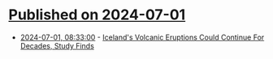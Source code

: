 # [Published on 2024-07-01](index.md)

* [2024-07-01, 08:33:00](https://soylentnews.org/article.pl?sid=24/06/29/1544203&from=rss) - [Iceland's Volcanic Eruptions Could Continue For Decades, Study Finds](https://soylentnews.org/article.pl?sid=24/06/29/1544203&from=rss)
